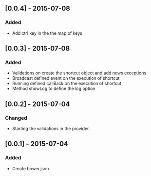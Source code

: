 
## [0.0.4] - 2015-07-08
### Added
- Add ctrl key in the the map of keys

## [0.0.3] - 2015-07-08
### Added
- Validations on create the shortcut object and add news exceptions
- Broadcast defined event on the execution of shortcut
- Running defined callBack on the execution of shortcut
- Method showLog to define the log option

## [0.0.2] - 2015-07-04
### Changed
- Starting the validations in the provider. 

## [0.0.1] - 2015-07-04
### Added
- Create bower.json